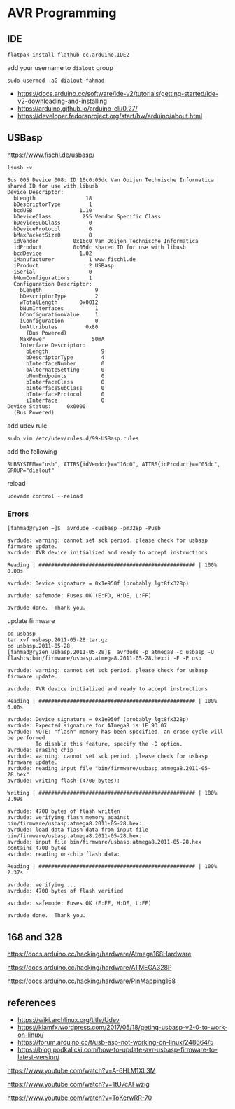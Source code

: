 # AVR Programming

## IDE

```shell
flatpak install flathub cc.arduino.IDE2

```

add your username to `dialout` group

```shell
sudo usermod -aG dialout fahmad
```

- https://docs.arduino.cc/software/ide-v2/tutorials/getting-started/ide-v2-downloading-and-installing
- https://arduino.github.io/arduino-cli/0.27/
- https://developer.fedoraproject.org/start/hw/arduino/about.html

## USBasp

https://www.fischl.de/usbasp/

```shell
lsusb -v

Bus 005 Device 008: ID 16c0:05dc Van Ooijen Technische Informatica shared ID for use with libusb
Device Descriptor:
  bLength                18
  bDescriptorType         1
  bcdUSB               1.10
  bDeviceClass          255 Vendor Specific Class
  bDeviceSubClass         0
  bDeviceProtocol         0
  bMaxPacketSize0         8
  idVendor           0x16c0 Van Ooijen Technische Informatica
  idProduct          0x05dc shared ID for use with libusb
  bcdDevice            1.02
  iManufacturer           1 www.fischl.de
  iProduct                2 USBasp
  iSerial                 0
  bNumConfigurations      1
  Configuration Descriptor:
    bLength                 9
    bDescriptorType         2
    wTotalLength       0x0012
    bNumInterfaces          1
    bConfigurationValue     1
    iConfiguration          0
    bmAttributes         0x80
      (Bus Powered)
    MaxPower               50mA
    Interface Descriptor:
      bLength                 9
      bDescriptorType         4
      bInterfaceNumber        0
      bAlternateSetting       0
      bNumEndpoints           0
      bInterfaceClass         0
      bInterfaceSubClass      0
      bInterfaceProtocol      0
      iInterface              0
Device Status:     0x0000
  (Bus Powered)

```

add udev rule

```shell
sudo vim /etc/udev/rules.d/99-USBasp.rules
```

add the following

```shell
SUBSYSTEM=="usb", ATTRS{idVendor}=="16c0", ATTRS{idProduct}=="05dc", GROUP="dialout"
```

reload

```shell
udevadm control --reload
```

### Errors

```shell
[fahmad@ryzen ~]$  avrdude -cusbasp -pm328p -Pusb

avrdude: warning: cannot set sck period. please check for usbasp firmware update.
avrdude: AVR device initialized and ready to accept instructions

Reading | ################################################## | 100% 0.00s

avrdude: Device signature = 0x1e950f (probably lgt8fx328p)

avrdude: safemode: Fuses OK (E:FD, H:DE, L:FF)

avrdude done.  Thank you.

```

update firmware

```shell
cd usbasp
tar xvf usbasp.2011-05-28.tar.gz
cd usbasp.2011-05-28
[fahmad@ryzen usbasp.2011-05-28]$  avrdude -p atmega8 -c usbasp -U flash:w:bin/firmware/usbasp.atmega8.2011-05-28.hex:i -F -P usb

avrdude: warning: cannot set sck period. please check for usbasp firmware update.

avrdude: AVR device initialized and ready to accept instructions

Reading | ################################################## | 100% 0.00s

avrdude: Device signature = 0x1e950f (probably lgt8fx328p)
avrdude: Expected signature for ATmega8 is 1E 93 07
avrdude: NOTE: "flash" memory has been specified, an erase cycle will be performed
         To disable this feature, specify the -D option.
avrdude: erasing chip
avrdude: warning: cannot set sck period. please check for usbasp firmware update.
avrdude: reading input file "bin/firmware/usbasp.atmega8.2011-05-28.hex"
avrdude: writing flash (4700 bytes):

Writing | ################################################## | 100% 2.99s

avrdude: 4700 bytes of flash written
avrdude: verifying flash memory against bin/firmware/usbasp.atmega8.2011-05-28.hex:
avrdude: load data flash data from input file bin/firmware/usbasp.atmega8.2011-05-28.hex:
avrdude: input file bin/firmware/usbasp.atmega8.2011-05-28.hex contains 4700 bytes
avrdude: reading on-chip flash data:

Reading | ################################################## | 100% 2.37s

avrdude: verifying ...
avrdude: 4700 bytes of flash verified

avrdude: safemode: Fuses OK (E:FF, H:DE, L:FF)

avrdude done.  Thank you.
```

## 168 and 328

https://docs.arduino.cc/hacking/hardware/Atmega168Hardware

https://docs.arduino.cc/hacking/hardware/ATMEGA328P

https://docs.arduino.cc/hacking/hardware/PinMapping168

## references

- https://wiki.archlinux.org/title/Udev
- https://klamfx.wordpress.com/2017/05/18/geting-usbasp-v2-0-to-work-on-linux/
- https://forum.arduino.cc/t/usb-asp-not-working-on-linux/248664/5
- https://blog.podkalicki.com/how-to-update-avr-usbasp-firmware-to-latest-version/

https://www.youtube.com/watch?v=A-6HLM1XL3M

https://www.youtube.com/watch?v=1tU7cAFwzig

https://www.youtube.com/watch?v=ToKerwRR-70
